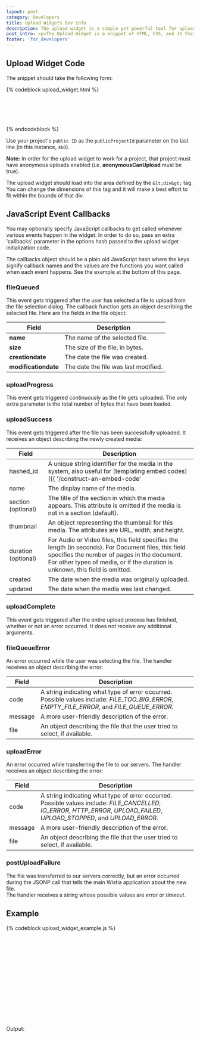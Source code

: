 ```yaml
---
layout: post
category: Developers
title: Upload Widgets Dev Info
description: The upload widget is a simple yet powerful tool for uploading videos outside of your Wistia account. Embed them anywhere you want people to upload content!
post_intro: <p>The Upload Widget is a snippet of HTML, CSS, and JS that you can embed on your page to allow viewers of that page to upload their own media to your site.  It's great for user generated content campaigns (UGC).</p> <p>Wistia has an <a href="/doc/upload-widgets">Upload Widget Generator</a> that you can use to make embedding an upload widget easy and quick for non-technical users.  The rest of this page is geared primarily towards developers that want more control over how their page behaves with the widget.</p>
footer: 'for_developers'
---
```


## Upload Widget Code

The snippet should take the following form:

{% codeblock upload_widget.html %}
<div id="wistia-upload-widget" style="width: 500px; height: 75px;"></div>
<script src="http://static.wistia.com/javascripts/upload_widget.js"></script>
<script>
var widget1 = new wistia.UploadWidget({ divId: 'wistia-upload-widget', publicProjectId: '4bD' });
</script>
{% endcodeblock %}

Use your project's `public ID` as the `publicProjectId` parameter on the last 
line (in this instance, `4bD`).

**Note:** In order for the upload widget to work for a project, that project 
must have anonymous uploads enabled (i.e. **anonymousCanUpload** must be true).

The upload widget should load into the area defined by the `&lt;div&gt;` tag.  
You can change the dimensions of this tag and it will make a best effort to fit 
within the bounds of that div.

## JavaScript Event Callbacks

You may optionally specify JavaScript callbacks to get called whenever various 
events happen in the widget.  In order to do so, pass an extra 'callbacks' 
parameter in the options hash passed to the upload widget initialization code.

The callbacks object should be a plain old JavaScript hash where the keys 
signify callback names and the values are the functions you want called when 
each event happens.  See the example at the bottom of this page.

### fileQueued

This event gets triggered after the user has selected a file to upload from the 
file selection dialog.  The callback function gets an object describing the 
selected file.  Here are the fields in the file object:

 Field                | Description                          
 -----                | -----------                          
 **name**             | The name of the selected file.       
 **size**             | The size of the file, in bytes.      
 **creationdate**     | The date the file was created.       
 **modificationdate** | The date the file was last modified. 

### uploadProgress

This event gets triggered continuously as the file gets uploaded.  The only 
extra parameter is the total number of bytes that have been loaded.

### uploadSuccess

This event gets triggered after the file has been successfully uploaded.  It 
receives an object describing the newly created media:

Field | Description
------|--------------
hashed_id | A unique string identifier for the media in the system, also useful for [templating embed codes]({{ '/construct-an-embed-code' | post_url }})
name  | The display name of the media.
section (optional)  | The title of the section in which the media appears.  This attribute is omitted if the media is not in a section (default).                                                                                                             
thumbnail | An object representing the thumbnail for this media.  The attributes are URL, width, and height.                                                                                                                                        
duration (optional) | For Audio or Video files, this field specifies the length (in seconds).  For Document files, this field specifies the number of pages in the document.  For other types of media, or if the duration is unknown, this field is omitted. 
created | The date when the media was originally uploaded.
updated | The date when the media was last changed.

### uploadComplete

This event gets triggered after the entire upload process has finished, whether
or not an error occurred.  It does not receive any additional arguments.

### fileQueueError

An error occurred while the user was selecting the file.
The handler receives an object describing the error:

 Field       | Description                                                                                                                                  
 -----       | -----------                                                                                                                                  
 code    | A string indicating what type of error occurred.  Possible values include: *FILE_TOO_BIG_ERROR*, *EMPTY_FILE_ERROR*, and *FILE_QUEUE_ERROR*. 
 message | A more user-friendly description of the error.                                                                                               
 file    | An object describing the file that the user tried to select, if available.                                                                   

### uploadError

An error occurred while transferring the file to our servers.  The handler receives an object describing the error:

 Field       | Description                                                                                                                                  
 -----       | -----------                                                                                                                                  
 code    | A string indicating what type of error occurred.  Possible values include: *FILE_CANCELLED*, *IO_ERROR*, *HTTP_ERROR*, *UPLOAD_FAILED*, *UPLOAD_STOPPED*, and *UPLOAD_ERROR*. 
 message | A more user-friendly description of the error.                                                                                               
 file    | An object describing the file that the user tried to select, if available.                                                                   

### postUploadFailure

The file was transferred to our servers correctly, but an error occurred 
during the JSONP call that tells the main Wistia application about the new file.  
The handler receives a string whose possible values are *error* or *timeout*.

## Example

{% codeblock upload_widget_example.js %}
<!DOCTYPE html PUBLIC "-//W3C//DTD XHTML 1.0 Strict//EN" "http://www.w3.org/TR/xhtml1/DTD/xhtml1-strict.dtd">
<html>
    <head>
    <title>Tester</title>
    <script src="http://ajax.googleapis.com/ajax/libs/jquery/1.4.2/jquery.min.js"></script>
    </head>
    <body>
    <div id="wistia-upload-widget" style="width: 500px; height: 75px;"></div>
    <div id="wistia-upload-widget-2" style="width: 500px; height: 75px;"></div>
    <div id="wistia-upload-widget-3" style="width: 500px; height: 75px;"></div>
    <script src="http://static.wistia.com/javascripts/upload_widget.js"></script>
    <div id="output"><p>Output:</p></div>
    <script>
      var progressMessages = 0;
      var cb = {
        'initializationComplete': function() {
          $('#output').append('<p>initializationComplete</p>');
        },

        'initializationError': function(error) {
          $('#output').append('<p>initializationError: ' + error + '</p>');
        },

        'fileQueued': function(file) {
          $('#output').append('<p>fileQueued: ' + file.name + '</p>');
        },

        'uploadProgress': function() {
          progressMessages += 1;

          if ($('#output .progress').size() == 0) {
            $('#output').append('<p>uploadProgress: <span class="progress">1</span></p>');
          } else {
            $('#output span.progress').html(progressMessages.toString());
          }
        },

        'uploadSuccess': function(jsonFile) {
          $('#output').append('<p>uploadSuccess</p>');
        },

        'uploadComplete': function() {
          $('#output').append('<p>uploadComplete</p>');
        },

        'postUploadFailure': function(error) {
          $('#output').append('<p>postUploadFailure: ' + error + '</p>');
        },

        'fileQueueError': function(error) {
          $('#output').append('<p>fileQueueError: ' + error.code + '</p>');
        },

        'uploadError': function(error) {
          $('#output').append('<p>uploadError: ' + error.code + '</p>');
        }
      };

      var widget1 = new wistia.UploadWidget({ divId: 'wistia-upload-widget', publicProjectId: '4bD', callbacks: cb, buttonText: 'Project Upload' });

      // 2nd widget
      var progressMessages2 = 0;
      var cb2 = {
        'initializationComplete': function() {
          $('#output').append('<p>initializationComplete2</p>');
        },

        'initializationError': function(error) {
          $('#output').append('<p>initializationError2: ' + error + '</p>');
        },

        'fileQueued': function(file) {
          $('#output').append('<p>fileQueued2: ' + file.name + '</p>');
        },

        'uploadProgress': function() {
          progressMessages2 += 1;

          if ($('#output .progress2').size() == 0) {
            $('#output').append('<p>uploadProgress2: <span class="progress2">1</span></p>');
          } else {
            $('#output span.progress2').html(progressMessages2.toString());
          }
        },

        'uploadSuccess': function(jsonFile) {
          $('#output').append('<p>uploadSuccess2</p>');
        },

        'uploadComplete': function() {
          $('#output').append('<p>uploadComplete2</p>');
        },

        'postUploadFailure': function(error) {
          $('#output').append('<p>postUploadFailure2: ' + error + '</p>');
        },

        'fileQueueError': function(error) {
          $('#output').append('<p>fileQueueError2: ' + error.code + '</p>');
        },

        'uploadError': function(error) {
          $('#output').append('<p>uploadError2: ' + error.code + '</p>');
        }
      };

      var widget2 = new wistia.UploadWidget({ divId: 'wistia-upload-widget-2', publicProjectId: '8j3', callbacks: cb2 });

      // 3rd widget
      var progressMessages3 = 0;
      var cb3 = {
        'initializationComplete': function() {
          $('#output').append('<p>initializationComplete3</p>');
        },

        'initializationError': function(error) {
          $('#output').append('<p>initializationError3: ' + error + '</p>');
        },

        'fileQueued': function(file) {
          $('#output').append('<p>fileQueued3: ' + file.name + '</p>');
        },

        'uploadProgress': function() {
          progressMessages2 += 1;

          if ($('#output .progress3').size() == 0) {
            $('#output').append('<p>uploadProgress3: <span class="progress3">1</span></p>');
          } else {
            $('#output span.progress3').html(progressMessages2.toString());
          }
        },

        'uploadSuccess': function(jsonFile) {
          $('#output').append('<p>uploadSuccess3</p>');
        },

        'uploadComplete': function() {
          $('#output').append('<p>uploadComplete3</p>');
        },

        'postUploadFailure': function(error) {
          $('#output').append('<p>postUploadFailure3: ' + error + '</p>');
        },

        'fileQueueError': function(error) {
          $('#output').append('<p>fileQueueError3: ' + error.code + '</p>');
        },

        'uploadError': function(error) {
          $('#output').append('<p>uploadError3: ' + error.code + '</p>');
        }
      };

      var widget3 = new wistia.UploadWidget({ divId: 'wistia-upload-widget-3', publicProjectId: '8j3', callbacks: cb3 });
    </script>
    </body>
</html>
{% endcodeblock %}
